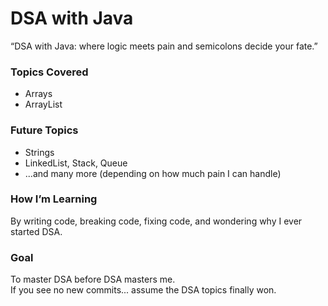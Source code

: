 # DSA with Java

“DSA with Java: where logic meets pain and semicolons decide your fate.”

### Topics Covered
- Arrays
- ArrayList  

### Future Topics
- Strings  
- LinkedList, Stack, Queue  
- ...and many more (depending on how much pain I can handle)

### How I’m Learning
By writing code, breaking code, fixing code, and wondering why I ever started DSA.

### Goal
To master DSA before DSA masters me.  
If you see no new commits... assume the DSA topics finally won.
